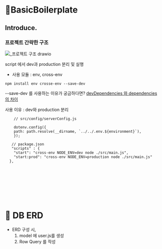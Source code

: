 # BasicBoilerplate

## Introduce.

### 프로젝트 간략한 구조

![_프로젝트 구조 drawio](https://github.com/Mirandalaw/BasicBoilerplate/assets/74170593/4969c3f6-1159-42c6-8161-a717255e6c49)

   script 에서 dev과 production 분리 및 실행
   - 사용 모듈 : env, cross-env
    
`` npm install env crosse-env --save-dev ``

--save-dev 를 사용하는 이유가 궁금하다면? [devDependencies 와 dependencies 의 차이](https://jeong-park.tistory.com/34)
   
사용 이유 : dev와 production 분리

```
    // src/config/serverConfig.js
    
    dotenv.config({
    path: path.resolve(__dirname, `../../.env.${environment}`),
    });
```



```
   // package.json
   "scripts" : {
    "start": "cross-env NODE_ENV=dev node ./src/main.js",
    "start:prod": "cross-env NODE_ENV=production node ./src/main.js"
  },
```
    

<br/>
<br/>


<br/>
<br/>

 
<br/>
<br/>

# 🔎 DB ERD
- ERD 구성 시,
  1) model 에 user.js를 생성
  2) Row Query 를 작성
